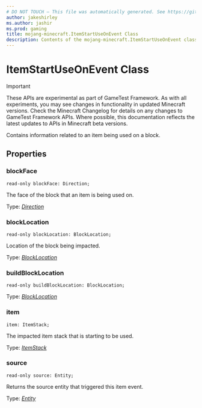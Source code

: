 ```yaml
---
# DO NOT TOUCH — This file was automatically generated. See https://github.com/Mojang/MinecraftScriptingApiDocsGenerator to modify descriptions, examples, etc.
author: jakeshirley
ms.author: jashir
ms.prod: gaming
title: mojang-minecraft.ItemStartUseOnEvent Class
description: Contents of the mojang-minecraft.ItemStartUseOnEvent class.
---
```

# ItemStartUseOnEvent Class
>[!IMPORTANT]
>These APIs are experimental as part of GameTest Framework. As with all experiments, you may see changes in functionality in updated Minecraft versions. Check the Minecraft Changelog for details on any changes to GameTest Framework APIs. Where possible, this documentation reflects the latest updates to APIs in Minecraft beta versions.

Contains information related to an item being used on a block.

## Properties
### **blockFace**
`read-only blockFace: Direction;`

The face of the block that an item is being used on.

Type: [*Direction*](Direction.md)


### **blockLocation**
`read-only blockLocation: BlockLocation;`

Location of the block being impacted.

Type: [*BlockLocation*](BlockLocation.md)


### **buildBlockLocation**
`read-only buildBlockLocation: BlockLocation;`

Type: [*BlockLocation*](BlockLocation.md)


### **item**
`item: ItemStack;`

The impacted item stack that is starting to be used.

Type: [*ItemStack*](ItemStack.md)


### **source**
`read-only source: Entity;`

Returns the source entity that triggered this item event.

Type: [*Entity*](Entity.md)


